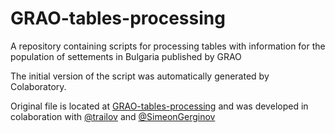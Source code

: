 # GRAO-tables-processing

A repository containing scripts for processing tables with information for the population of settements in Bulgaria published by GRAO

The initial version of the script was automatically generated by Colaboratory.

Original file is located at [GRAO-tables-processing](https://colab.research.google.com/drive/18IIjkiwaKLgTiuijAAhrViMW_WBgUBKE) and was developed in colaboration with [@trailov](https://github.com/trailoff) and [@SimeonGerginov](https://github.com/SimeonGerginov)
